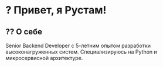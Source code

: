 # ? Привет, я Рустам!

## ?‍? О себе
Senior Backend Developer с 5-летним опытом разработки высоконагруженных систем.
Специализируюсь на Python и микросервисной архитектуре.
